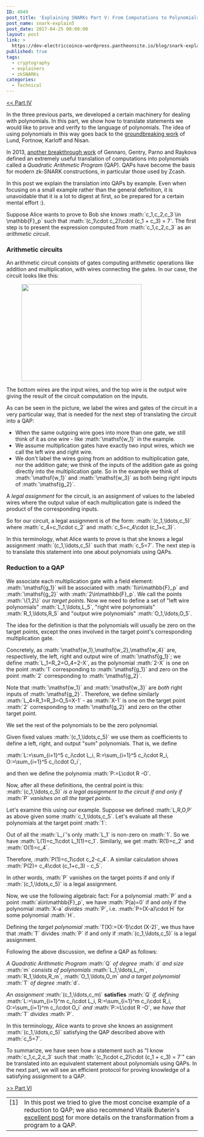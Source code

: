 ```yaml
---
ID: 4949
post_title: 'Explaining SNARKs Part V: From Computations to Polynomials'
post_name: snark-explain5
post_date: 2017-04-25 00:00:00
layout: post
link: >
  https://dev-electriccoinco-wordpress.pantheonsite.io/blog/snark-explain5/
published: true
tags:
  - cryptography
  - explainers
  - zkSNARKs
categories:
  - Technical
---
```

<p><a class="reference external" href="/blog/snark-explain4">&lt;&lt; Part IV</a></p>
<p>In the three previous parts, we developed a certain machinery for dealing with polynomials. In this part, we show how to translate statements we would like to prove and verify to the language of polynomials. The idea of using polynomials in this way goes back to the <a class="reference external" href="https://pdfs.semanticscholar.org/4c3a/78661fd920b4116afd0ad88247bbd00160ce.pdf">groundbreaking work</a> of Lund, Fortnow, Karloff and Nisan.</p>
<p>In 2013, <a class="reference external" href="https://eprint.iacr.org/2012/215.pdf">another breakthrough work</a> of Gennaro, Gentry, Parno and Raykova defined an extremely useful translation of computations into polynomials called a <em>Quadratic Arithmetic Program</em> (QAP). QAPs have become the basis for modern zk-SNARK constructions, in particular those used by Zcash.</p>
<p>In this post we explain the translation into QAPs by example. Even when focusing on a small example rather than the general definition, it is unavoidable that it is a lot to digest at first, so be prepared for a certain mental effort :).</p>
<p>Suppose Alice wants to prove to Bob she knows :math:`c_1,c_2,c_3 \in \mathbb{F}_p` such that :math:`(c_1\cdot c_2)\cdot (c_1 + c_3) = 7`. The first step is to present the expression computed from :math:`c_1,c_2,c_3` as an <em>arithmetic circuit</em>.</p>
<h3>Arithmetic circuits</h3>
<p>An arithmetic circuit consists of gates computing arithmetic operations like addition and multiplication, with wires connecting the gates. In our case, the circuit looks like this:</p>

<div class="wp-block-image">
<figure class="aligncenter is-resized"><img src="/wp-content/uploads/2017/04/CircuitDrawing-1.png" alt="" class="wp-image-5322" width="316" height="255"/></figure>
</div>

<p>The bottom wires are the input wires, and the top wire is the output wire giving the result of the circuit computation on the inputs.</p>
<p>As can be seen in the picture, we label the wires and gates of the circuit in a very particular way, that is needed for the next step of translating the circuit into a QAP:
</p>

<ul>
<li>When the same outgoing wire goes into more than one gate, we still think of it as one wire - like :math:`\mathsf{w_1}` in the example.</li>
<li>We assume multiplication gates have exactly two input wires, which we call the left wire and right wire.</li>
<li>We don't label the wires going from an addition to multiplication gate, nor the addition gate; we think of the inputs of the addition gate as going directly into the multiplication gate. So in the example we think of :math:`\mathsf{w_1}` and :math:`\mathsf{w_3}` as both being right inputs of :math:`\mathsf{g_2}`.</li>
</ul>

<p>
A <em>legal assignment</em> for the circuit, is an assignment of values to the labeled wires where the output value of each multiplication gate  is indeed the product of the corresponding inputs.</p>
<p>So for our circuit, a legal assignment is of the form: :math:`(c_1,\ldots,c_5)` where :math:`c_4=c_1\cdot c_2` and :math:`c_5=c_4\cdot (c_1+c_3)`.</p>
<p>In this terminology, what Alice wants to prove is that she knows a legal assignment :math:`(c_1,\ldots,c_5)` such that :math:`c_5=7`. The next step is to translate this statement into one about polynomials using QAPs.
</p>

<h3>Reduction to a QAP</h3>

<p>We associate each multiplication gate with a field element: :math:`\mathsf{g_1}` will be associated with :math:`1\in\mathbb{F}_p` and :math:`\mathsf{g_2}` with :math:`2\in\mathbb{F}_p`. We call the points :math:`\{1,2\}` our <em>target points</em>. Now we need to define a set of "left wire polynomials" :math:`L_1,\ldots,L_5`, "right wire polynomials" :math:`R_1,\ldots,R_5` and "output wire polynomials" :math:`O_1,\ldots,O_5`.</p>
<p>The idea for the definition is that the polynomials will usually be zero on the target points, except the ones involved in the target point's corresponding multiplication gate.</p>
<p>Concretely, as :math:`\mathsf{w_1},\mathsf{w_2},\mathsf{w_4}` are, respectively, the left, right and output wire of :math:`\mathsf{g_1}`; we define :math:`L_1=R_2=O_4=2-X`, as the polynomial :math:`2-X` is one on the point :math:`1` corresponding to :math:`\mathsf{g_1}` and zero on the point :math:`2` corresponding to :math:`\mathsf{g_2}`.</p>
<p>Note that :math:`\mathsf{w_1}` and :math:`\mathsf{w_3}` are <em>both</em> right inputs of :math:`\mathsf{g_2}`. Therefore, we define similarly :math:`L_4=R_1=R_3=O_5=X-1` - as :math:`X-1` is one on the target point :math:`2` corresponding to :math:`\mathsf{g_2}` and zero on the other target point.</p>
<p>We set the rest of the polynomials to be the zero polynomial.</p>
<p>Given fixed values :math:`(c_1,\ldots,c_5)` we use them as coefficients to define a left, right, and output "sum" polynomials. That is, we define</p>
<p>:math:`L:=\sum_{i=1}^5 c_i\cdot L_i, R:=\sum_{i=1}^5 c_i\cdot R_i, O:=\sum_{i=1}^5 c_i\cdot O_i`,</p>
<p>and then we define the polynomia :math:`P:=L\cdot R -O`.</p>
<p>Now, after all these definitions, the central point is this: :math:`(c_1,\ldots,c_5)` <em>is a legal assignment to the circuit if and only if</em> :math:`P` <em>vanishes on all the target points</em>.</p>
<p>Let's examine this using our example. Suppose we defined :math:`L,R,O,P` as above given some :math:`c_1,\ldots,c_5`. Let's evaluate all these polynomials at the target point :math:`1`:</p>
<p>Out of all the :math:`L_i`'s only :math:`L_1` is non-zero on :math:`1`. So we have  :math:`L(1)=c_1\cdot L_1(1)=c_1`. Similarly, we get :math:`R(1)=c_2` and :math:`O(1)=c_4`.</p>
<p>Therefore, :math:`P(1)=c_1\cdot c_2-c_4`. A similar calculation shows :math:`P(2)= c_4\cdot (c_1+c_3) - c_5`.</p>
<p>In other words, :math:`P` vanishes on the target points if and only if :math:`(c_1,\ldots,c_5)` is a legal assignment.</p>
<p>Now, we use the following algebraic fact: For a polynomial :math:`P` and a point :math:`a\in\mathbb{F}_p`, we have :math:`P(a)=0` if and only if the polynomial :math:`X-a` <em>divides</em> :math:`P`, i.e. :math:`P=(X-a)\cdot H` for some polynomial :math:`H`.</p>
<p>Defining the <em>target polynomial</em> :math:`T(X):=(X-1)\cdot (X-2)`, we thus have that :math:`T` divides :math:`P` if and only if :math:`(c_1,\ldots,c_5)` is a legal assignment.</p>
<p>Following the above discussion, we define a QAP as follows:</p>
<p><em>A Quadratic Arithmetic Program</em> :math:`Q` <em>of degree</em> :math:`d` <em>and size</em> :math:`m` <em>consists of polynomials</em> :math:`L_1,\ldots,L_m`, :math:`R_1,\ldots,R_m`, :math:`O_1,\ldots,O_m` <em>and a target polynomial</em> :math:`T` <em>of degree</em> :math:`d`. </p>
<p><em>An assignment</em> :math:`(c_1,\ldots,c_m)` <strong>satisfies</strong> :math:`Q` <em>if, defining</em> :math:`L:=\sum_{i=1}^m c_i\cdot L_i, R:=\sum_{i=1}^m c_i\cdot R_i, O:=\sum_{i=1}^m c_i\cdot O_i` <em>and</em> :math:`P:=L\cdot R -O`, <em>we have that</em> :math:`T` <em>divides</em> :math:`P`.</p>
<p>In this terminology, Alice wants to prove she knows an assignment :math:`(c_1,\ldots,c_5)` satisfying the QAP described above with :math:`c_5=7`.</p>
<p>To summarize, we have seen how a statement such as "I know :math:`c_1,c_2,c_3` such that :math:`(c_1\cdot c_2)\cdot (c_1 + c_3) = 7`" can be translated into an equivalent statement about polynomials using QAPs. In the next part, we will see an efficient protocol for proving knowledge of a satisfying assignment to a QAP.</p>
<p><a class="reference external" href="/blog/snark-explain6">&gt;&gt; Part VI</a></p>
<table class="docutils footnote table table-responsive" frame="void" id="id1" rules="none">
<colgroup>
<col class="label">
<col></colgroup>
<tbody valign="top">
<tr>
<td class="label">[1]</td>
<td>In this post we tried to give the most concise example of a reduction to QAP; we also recommend Vitalik Buterin's <a href="https://medium.com/@VitalikButerin/quadratic-arithmetic-programs-from-zero-to-hero-f6d558cea649">excellent post</a> for more details on the transformation from a program to a QAP.</td>
</tr>
</tbody>
</table>
